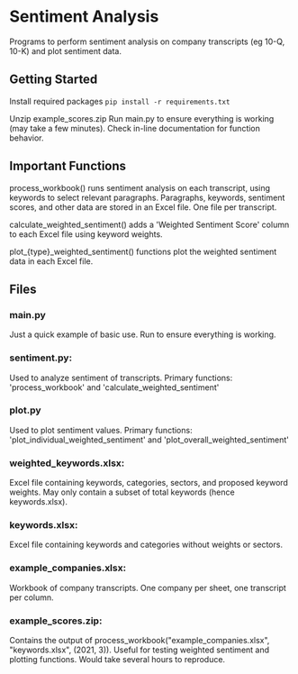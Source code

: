 # Sentiment Analysis
Programs to perform sentiment analysis on company transcripts (eg 10-Q, 10-K) and plot sentiment data.

## Getting Started
Install required packages
`pip install -r requirements.txt`

Unzip example_scores.zip
Run main.py to ensure everything is working (may take a few minutes).
Check in-line documentation for function behavior.

## Important Functions
process_workbook() runs sentiment analysis on each transcript, using keywords to select relevant paragraphs. Paragraphs, keywords, sentiment scores, and other data are stored in an Excel file. One file per transcript.

calculate_weighted_sentiment() adds a 'Weighted Sentiment Score' column to each Excel file using keyword weights.

plot_{type}_weighted_sentiment() functions plot the weighted sentiment data in each Excel file.

## Files
### main.py
Just a quick example of basic use. Run to ensure everything is working.

### sentiment.py:
Used to analyze sentiment of transcripts.
Primary functions: 'process_workbook' and 'calculate_weighted_sentiment'

### plot.py
Used to plot sentiment values.
Primary functions: 'plot_individual_weighted_sentiment' and 'plot_overall_weighted_sentiment'

### weighted_keywords.xlsx:
Excel file containing keywords, categories, sectors, and proposed keyword weights. May only contain a subset of total keywords (hence keywords.xlsx).

### keywords.xlsx:
Excel file containing keywords and categories without weights or sectors.

### example_companies.xlsx:
Workbook of company transcripts. One company per sheet, one transcript per column.

### example_scores.zip:
Contains the output of process_workbook("example_companies.xlsx", "keywords.xlsx", (2021, 3)). Useful for testing weighted sentiment and plotting functions. Would take several hours to reproduce.

